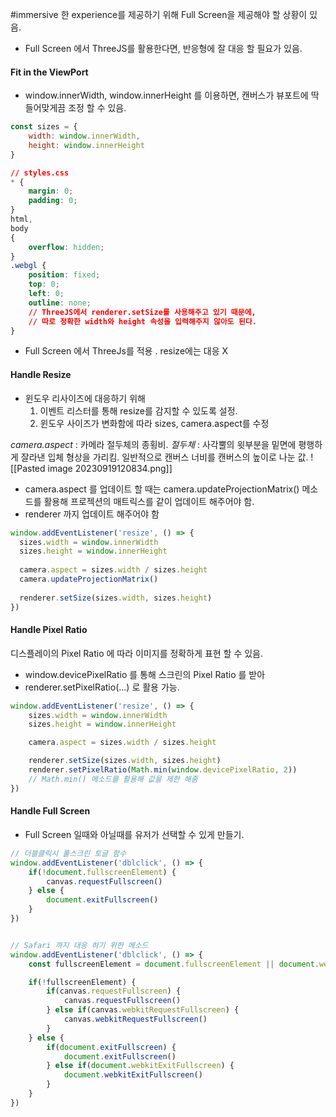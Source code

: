 #immersive 한 experience를 제공하기 위해 Full Screen을 제공해야 할 상황이 있음.
- Full Screen 에서 ThreeJS를 활용한다면, 반응형에 잘 대응 할 필요가 있음.

#### Fit in the ViewPort

- window.innerWidth, window.innerHeight 를 이용하면, 캔버스가 뷰포트에 딱 들어맞게끔 조정 할 수 있음.
```js
const sizes = {
    width: window.innerWidth,
    height: window.innerHeight
}
```
```css
// styles.css
* {
    margin: 0;
    padding: 0;
}
html,
body
{
    overflow: hidden;
}
.webgl {
    position: fixed;
    top: 0;
    left: 0;
    outline: none;
    // ThreeJS에서 renderer.setSize를 사용해주고 있기 때문에, 
    // 따로 정확한 width와 height 속성을 입력해주지 않아도 된다.
}
```

- Full Screen 에서 ThreeJs를 적용 . resize에는 대응 X

#### Handle Resize

- 윈도우 리사이즈에 대응하기 위해 
	1. 이벤트 리스터를 통해 resize를 감지할 수 있도록 설정.
	2.  윈도우 사이즈가 변화함에 따라 sizes, camera.aspect를 수정

*camera.aspect* : 카메라 절두체의 종횡비. 
*절두체* : 사각뿔의 윗부분을 밑면에 평행하게 잘라낸 입체 형상을 가리킴. 일반적으로 캔버스 너비를 캔버스의 높이로 나눈 값.
![[Pasted image 20230919120834.png]]

- camera.aspect 를 업데이트 할 때는 camera.updateProjectionMatrix()  메소드를 활용해 프로젝션의 매트릭스를 같이 업데이트 해주어야 함.
- renderer 까지 업데이트 해주어야 함

```js
window.addEventListener('resize', () => {
  sizes.width = window.innerWidth
  sizes.height = window.innerHeight
  
  camera.aspect = sizes.width / sizes.height
  camera.updateProjectionMatrix()
  
  renderer.setSize(sizes.width, sizes.height)
})
```

#### Handle Pixel Ratio

디스플레이의 Pixel Ratio 에 따라 이미지를 정확하게 표현 할 수 있음.

- window.devicePixelRatio 를 통해 스크린의 Pixel Ratio 를 받아 
- renderer.setPixelRatio(...) 로 활용 가능.

```js
window.addEventListener('resize', () => {
    sizes.width = window.innerWidth
    sizes.height = window.innerHeight

    camera.aspect = sizes.width / sizes.height

    renderer.setSize(sizes.width, sizes.height)
    renderer.setPixelRatio(Math.min(window.devicePixelRatio, 2))
    // Math.min() 메소드를 활용해 값을 제한 해줌
})
```

#### Handle Full Screen

- Full Screen 일때와 아닐때를 유저가 선택할 수 있게 만들기.

```js
// 더블클릭시 풀스크린 토글 함수
window.addEventListener('dblclick', () => {
    if(!document.fullscreenElement) {
        canvas.requestFullscreen()
    } else {
        document.exitFullscreen()
    }
})
```

```js

// Safari 까지 대응 하기 위한 메소드
window.addEventListener('dblclick', () => {
    const fullscreenElement = document.fullscreenElement || document.webkitFullscreenElement

    if(!fullscreenElement) {
        if(canvas.requestFullscreen) {
            canvas.requestFullscreen()
        } else if(canvas.webkitRequestFullscreen) {
            canvas.webkitRequestFullscreen()
        }
    } else {
        if(document.exitFullscreen) {
            document.exitFullscreen()
        } else if(document.webkitExitFullscreen) {
            document.webkitExitFullscreen()
        }
    }
})
```